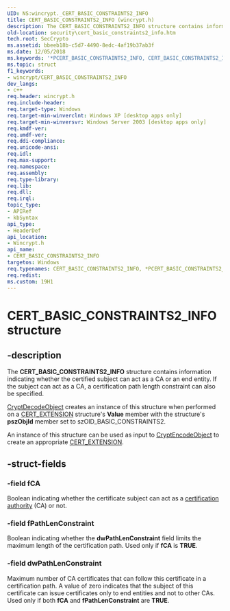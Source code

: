 ```yaml
---
UID: NS:wincrypt._CERT_BASIC_CONSTRAINTS2_INFO
title: CERT_BASIC_CONSTRAINTS2_INFO (wincrypt.h)
description: The CERT_BASIC_CONSTRAINTS2_INFO structure contains information indicating whether the certified subject can act as a CA or an end entity. If the subject can act as a CA, a certification path length constraint can also be specified.
old-location: security\cert_basic_constraints2_info.htm
tech.root: SecCrypto
ms.assetid: bbeeb18b-c5d7-4490-8edc-4af19b37ab3f
ms.date: 12/05/2018
ms.keywords: '*PCERT_BASIC_CONSTRAINTS2_INFO, CERT_BASIC_CONSTRAINTS2_INFO, CERT_BASIC_CONSTRAINTS2_INFO structure [Security], PCERT_BASIC_CONSTRAINTS2_INFO, PCERT_BASIC_CONSTRAINTS2_INFO structure pointer [Security], _crypto2_cert_basic_constraints2_info, security.cert_basic_constraints2_info, wincrypt/CERT_BASIC_CONSTRAINTS2_INFO, wincrypt/PCERT_BASIC_CONSTRAINTS2_INFO'
ms.topic: struct
f1_keywords:
- wincrypt/CERT_BASIC_CONSTRAINTS2_INFO
dev_langs:
- c++
req.header: wincrypt.h
req.include-header: 
req.target-type: Windows
req.target-min-winverclnt: Windows XP [desktop apps only]
req.target-min-winversvr: Windows Server 2003 [desktop apps only]
req.kmdf-ver: 
req.umdf-ver: 
req.ddi-compliance: 
req.unicode-ansi: 
req.idl: 
req.max-support: 
req.namespace: 
req.assembly: 
req.type-library: 
req.lib: 
req.dll: 
req.irql: 
topic_type:
- APIRef
- kbSyntax
api_type:
- HeaderDef
api_location:
- Wincrypt.h
api_name:
- CERT_BASIC_CONSTRAINTS2_INFO
targetos: Windows
req.typenames: CERT_BASIC_CONSTRAINTS2_INFO, *PCERT_BASIC_CONSTRAINTS2_INFO
req.redist: 
ms.custom: 19H1
---
```


# CERT_BASIC_CONSTRAINTS2_INFO structure


## -description


The <b>CERT_BASIC_CONSTRAINTS2_INFO</b> structure contains information indicating whether the certified subject can act as a CA or an end entity. If the subject can act as a CA, a certification path length constraint can also be specified.


<a href="https://docs.microsoft.com/windows/desktop/api/wincrypt/nf-wincrypt-cryptdecodeobject">CryptDecodeObject</a> creates an instance of this structure when performed on a 
<a href="https://docs.microsoft.com/windows/desktop/api/wincrypt/ns-wincrypt-cert_extension">CERT_EXTENSION</a> structure's <b>Value</b> member with the structure's <b>pszObjId</b> member set to szOID_BASIC_CONSTRAINTS2.

An instance of this structure can be used as input to <a href="https://docs.microsoft.com/windows/desktop/api/wincrypt/nf-wincrypt-cryptencodeobject">CryptEncodeObject</a> to create an appropriate <a href="https://docs.microsoft.com/windows/desktop/api/wincrypt/ns-wincrypt-cert_extension">CERT_EXTENSION</a>.


## -struct-fields




### -field fCA

Boolean indicating whether the certificate subject can act as a <a href="https://docs.microsoft.com/windows/desktop/SecGloss/c-gly">certification authority</a> (CA) or not.


### -field fPathLenConstraint

Boolean indicating whether the <b>dwPathLenConstraint</b> field limits the maximum length of the certification path. Used only if <b>fCA</b> is <b>TRUE</b>.


### -field dwPathLenConstraint

Maximum number of CA certificates that can follow this certificate in a certification path. A value of zero indicates that the subject of this certificate can issue certificates only to end entities and not to other CAs. Used only if both <b>fCA</b> and <b>fPathLenConstraint</b> are <b>TRUE</b>.

